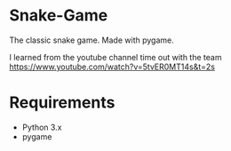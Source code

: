 # Snake-Game
The classic snake game. Made with pygame.

I learned from the youtube channel time out with the team
https://www.youtube.com/watch?v=5tvER0MT14s&t=2s

# Requirements
- Python 3.x
- pygame
